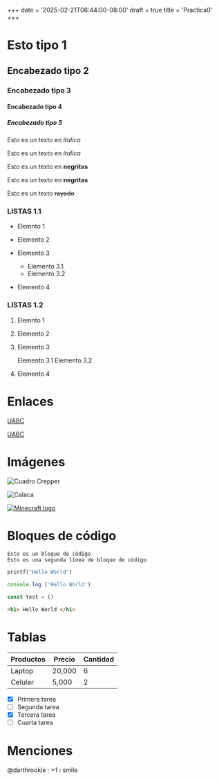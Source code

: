 +++
date = '2025-02-21T08:44:00-08:00'
draft = true
title = 'Practica0'
+++


<!-- esto es un comntario -->

# Esto tipo 1
## Encabezado tipo 2
### Encabezado tipo 3
#### Encabezado tipo 4
##### Encabezado tipo 5

<!-- Italica -->
Esto es un texto en *italica*

Esto es un texto en _italica_

<!-- Negritas-->

Esto es un texto en **negritas**

Esto es un texto en __negritas__

<!-- Rayado -->

Esto es un texto ~~rayado~~

<!-- UL -->

### LISTAS 1.1

* Elemnto 1

* Elemento 2

* Elemento 3

    * Elemento 3.1
    * Elemento 3.2

* Elemento 4

<!-- OL -->

### LISTAS 1.2

1. Elemnto 1

2. Elemento 2

3. Elemento 3

    Elemento 3.1
    Elemento 3.2

4. Elemento 4


<!-- Enlaces -->

# Enlaces

[UABC](www.uabc.mx)

[UABC](www.uabc.mx "Título personalizado")

<!-- Imágenes -->

# Imágenes

![Cuadro Crepper](https://encrypted-tbn0.gstatic.com/images?q=tbn:ANd9GcRmx2SJUqz2EvNX9aJ8Iy5kWNYJmJMy66Btgw&s)


![Calaca](./calaca.jpg "MINECRAFT")


[![Minecraft logo](./Minecraft-Logo-2013.png "Minecraft")](https://www.minecraft.net/es-es)


<!-- Bloques de código -->

# Bloques de código

```
Esto es un bloque de código
Esto es una segunda línea de bloque de código
```

```python
printf("Hello World")
```

```javascript
console.log ('Hello World')

const test = ()
```

```html
<h1> Hello World </h1>
```

<!-- Tablas -->

# Tablas

| Productos | Precio | Cantidad |
| - | - | - |
| Laptop | 20,000 | 6 |
| Celular | 5,000 | 2 |

<!-- Tareas -->

* [x] Primera tarea
* [ ] Segunda tarea
* [x] Tercera tarea
* [ ] Cuarta tarea

<!-- Menciones -->

# Menciones

@darthrookie : +1 : smile